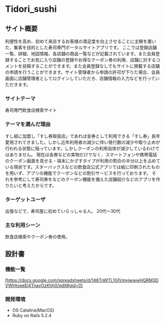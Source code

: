 # Tidori_sushi

## サイト概要
利便性を高め、初めて来店するお客様の満足度を向上させることに主眼を置いた、集客を目的とした寿司専門ポータルサイトアプリです。
ここでは登録店舗一覧、詳細、地図情報、各店舗の商品一覧などが記載されています。また会員登録することでお気に入り店舗の登録やお得なクーポン券の利用、店舗に対するコメントを投稿することができます。また会員登録なしでもサイトに掲載する店舗の申請を行うことができます。サイト管理者から申請の許可が下りた場合、会員画面に店舗管理者としてログインしていただき、店舗情報の入力などを行っていただきます。

### サイトテーマ
寿司専門飲食店検索サイト

### テーマを選んだ理由
すし組に加盟し「すし券取扱店」であれば金券として利用できる「すし券」長年愛用されてきました。しかし近年利用者の減少に伴い発行数の減少や取り止めが行われる状態に陥っています。しかしクーポンの利用自体が減少しているわけではありません。
現在は金券などの実物だけでなく、スマートフォンや携帯電話のクーポン画面を見せる・端末にかざすタイプが利用の割合の半分以上を占めている現状です。スターバックスなどの飲食店公式アプリでは紙に印刷されたものを用いず、アプリの機能でクーポンなどの割引サービスを行っております。
それを参考にして寿司券をなどのクーポン機能を備えた店舗紹介などのアプリを作りたいと考えたからです。

### ターゲットユーザ
出張などで、寿司屋に初めていらっしゃる人。
20代〜30代

### 主な利用シーン
飲食店検索やクーポン券の使用。

## 設計書

### 機能一覧
[https://docs.google.com/spreadsheets/d/148TnWTL1GlVmvjwwwHQRM3DVWHtoeeEl4TnavOzKhh0/edit#gid=0]

### 開発環境

- OS Catalina(MacOS)
- Ruby on Rails 5.2.4
